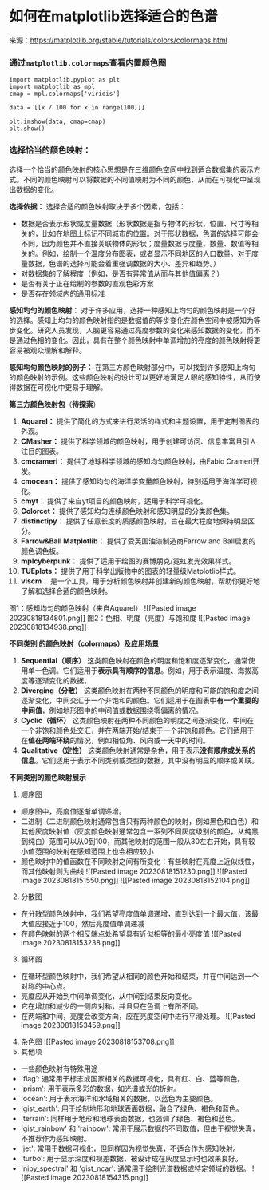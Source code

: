 # 如何在matplotlib选择适合的色谱  

来源：https://matplotlib.org/stable/tutorials/colors/colormaps.html
### 通过```matplotlib.colormaps```查看内置颜色图  

```
import matplotlib.pyplot as plt
import matplotlib as mpl
cmap = mpl.colormaps['viridis']

data = [[x / 100 for x in range(100)]]

plt.imshow(data, cmap=cmap)
plt.show()
```

### 选择恰当的颜色映射：
选择一个恰当的颜色映射的核心思想是在三维颜色空间中找到适合数据集的表示方式。不同的颜色映射可以将数据的不同值映射为不同的颜色，从而在可视化中呈现出数据的变化。

**选择依据：** 
选择合适的颜色映射取决于多个因素，包括：
- 数据是否表示形状或度量数据（形状数据是指与物体的形状、位置、尺寸等相关的，比如在地图上标记不同城市的位置。对于形状数据，色谱的选择可能会不同，因为颜色并不直接关联物体的形状；度量数据与度量、数量、数值等相关的。例如，绘制一个温度分布图表，或者显示不同地区的人口数量。对于度量数据，色谱的选择可能会着重强调数据的大小、差异和趋势。）
- 对数据集的了解程度（例如，是否有异常值从而与其他值偏离？）
- 是否有关于正在绘制的参数的直观色彩方案
- 是否存在领域内的通用标准

**感知均匀的颜色映射：** 
对于许多应用，选择一种感知上均匀的颜色映射是一个好的选择。感知上均匀的颜色映射指的是数据值的等步变化在颜色空间中被感知为等步变化。研究人员发现，人脑更容易通过亮度参数的变化来感知数据的变化，而不是通过色相的变化。因此，具有在整个颜色映射中单调增加的亮度的颜色映射将更容易被观众理解和解释。
    
**感知均匀颜色映射的例子：** 
在第三方颜色映射部分中，可以找到许多感知上均匀的颜色映射的示例。这些颜色映射的设计可以更好地满足人眼的感知特性，从而使得数据在可视化中更易于理解。

**第三方颜色映射包**（**待探索**）
1. **Aquarel：** 提供了简化的方式来进行灵活的样式和主题设置，用于定制图表的外观。  
2. **CMasher：** 提供了科学领域的颜色映射，用于创建可访问、信息丰富且引人注目的图表。
3. **cmcrameri：** 提供了地球科学领域的感知均匀颜色映射，由Fabio Crameri开发。
4. **cmocean：** 提供了感知均匀的海洋学变量颜色映射，特别适用于海洋学可视化。
5. **cmyt：** 提供了来自yt项目的颜色映射，适用于科学可视化。
6. **Colorcet：** 提供了感知均匀连续颜色映射和感知明显的分类颜色集。
7. **distinctipy：** 提供了任意长度的质感颜色映射，旨在最大程度地保持明显区分。
8. **Farrow&Ball Matplotlib：** 提供了受英国油漆制造商Farrow and Ball启发的颜色调色板。
9. **mplcyberpunk：** 提供了适用于绘图的赛博朋克/霓虹发光效果样式。
10. **TUEplots：** 提供了用于科学出版物中的图表的轻量级Matplotlib样式。
11. **viscm：** 是一个工具，用于分析颜色映射并创建新的颜色映射，帮助你更好地了解和选择合适的颜色映射。

图1：感知均匀的颜色映射（来自Aquarel）
![[Pasted image 20230818134801.png]]
图2：色相、明度（亮度）与饱和度
![[Pasted image 20230818134938.png]]

**不同类别
的颜色映射（colormaps）及应用场景**
1. **Sequential（顺序）** 
这类颜色映射在颜色的明度和饱和度逐渐变化，通常使用单一色调。它们适用于**表示具有顺序的信息**。例如，用于表示温度、海拔高度等逐渐变化的数据。
2. **Diverging（分散）**
这类颜色映射在两种不同颜色的明度和可能的饱和度之间逐渐变化，中间交汇于一个非饱和的颜色。它们适用于在图表中**有一个重要的中间值**，例如地形图中的中间值或数据围绕零偏离的情况。
3. **Cyclic（循环）**
这类颜色映射在两种不同颜色的明度之间逐渐变化，中间在一个非饱和颜色处交汇，并在两端开始/结束于一个非饱和颜色。它们适用于在**值在两端环绕**的情况，例如相位角、风向或一天中的时间。
4. **Qualitative（定性）**
这类颜色映射通常是杂色，用于表示**没有顺序或关系的信息**。它们适用于表示不同类别或类型的数据，其中没有明显的顺序或关联。

**不同类别的颜色映射展示**
1. 顺序图
- 顺序图中，亮度值逐渐单调递增。
- 二进制（二进制颜色映射通常包含只有两种颜色的映射，例如黑色和白色）和其他灰度映射值（灰度颜色映射通常包含一系列不同灰度级别的颜色，从纯黑到纯白）范围可以从0到100，而其他映射的范围一般从30左右开始，具有较小值范围的映射在感知范围上也会相应较小
- 颜色映射中的值函数在不同映射之间有所变化：有些映射在亮度上近似线性，而其他映射则为曲线
![[Pasted image 20230818151230.png]]
![[Pasted image 20230818151550.png]]
![[Pasted image 20230818152104.png]]
2. 分散图
- 在分散型颜色映射中，我们希望亮度值单调递增，直到达到一个最大值，该最大值应接近于100，然后亮度值单调递减
- 在颜色映射的两个相反端点处希望具有近似相等的最小亮度值
![[Pasted image 20230818153238.png]]
3. 循环图
- 在循环型颜色映射中，我们希望从相同的颜色开始和结束，并在中间达到一个对称的中心点。
- 亮度应从开始到中间单调变化，从中间到结束反向变化。
- 它在增加和减少的一侧应对称，并且只在色调上有所不同。
- 在两端和中间，亮度会改变方向，应在亮度空间中进行平滑处理。
![[Pasted image 20230818153459.png]]
 4. 杂色图
 ![[Pasted image 20230818153708.png]]
 5. 其他项
 - 一些颜色映射有特殊用途
 - 'flag': 通常用于标志或国家相关的数据可视化，具有红、白、蓝等颜色。
- 'prism': 用于表示多彩的数据，如光谱或光的折射。
- 'ocean': 用于表示海洋和水域相关的数据，以蓝色为主要颜色。
- 'gist_earth': 用于绘制地形和地球表面数据，融合了绿色、褐色和蓝色。
- 'terrain': 同样用于地形和地球表面数据，也强调了绿色、褐色和蓝色。
-  'gist_rainbow' 和 'rainbow': 常用于展示数据的不同取值，但由于视觉失真，不推荐作为感知映射。
- 'jet': 常用于数据可视化，但同样因为视觉失真，不适合作为感知映射。
- 'turbo': 用于显示深度和视差数据，被设计成在灰度显示时也效果良好。
- 'nipy_spectral' 和 'gist_ncar': 通常用于绘制光谱数据或特定领域的数据。
![[Pasted image 20230818154315.png]]